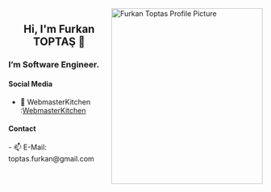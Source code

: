 <img align="right" src="https://miro.medium.com/fit/c/1360/1360/1*SAgPTVPcNDE4QaFSqqp-9w.png" alt="Furkan Toptas Profile Picture" width=300px height=350px/>

<h2 align='center'> Hi, I'm Furkan TOPTAŞ 👋</h2>

<h3>I’m Software Engineer. </h3>


<h4>Social Media</h4>

- 💬  WebmasterKitchen :[WebmasterKitchen](https://webmaster.kitchen/author/furkantoptas/)


<h4>Contact</h4>
- 📫  E-Mail: toptas.furkan@gmail.com 


